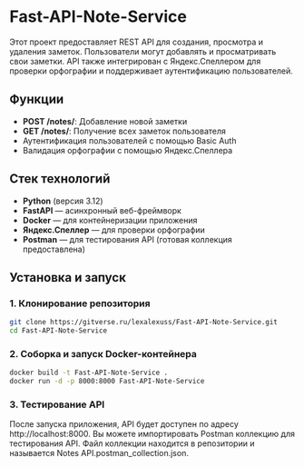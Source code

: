 # Fast-API-Note-Service

Этот проект предоставляет REST API для создания, просмотра и удаления заметок. Пользователи могут добавлять и просматривать свои заметки. API также интегрирован с Яндекс.Спеллером для проверки орфографии и поддерживает аутентификацию пользователей.

## Функции

- **POST /notes/**: Добавление новой заметки
- **GET /notes/**: Получение всех заметок пользователя
- Аутентификация пользователей с помощью Basic Auth
- Валидация орфографии с помощью Яндекс.Спеллера

## Стек технологий

- **Python** (версия 3.12)
- **FastAPI** — асинхронный веб-фреймворк
- **Docker** — для контейнеризации приложения
- **Яндекс.Спеллер** — для проверки орфографии
- **Postman** — для тестирования API (готовая коллекция предоставлена)

## Установка и запуск


### 1. Клонирование репозитория


```bash
git clone https://gitverse.ru/lexalexuss/Fast-API-Note-Service.git
cd Fast-API-Note-Service
``` 
### 2. Соборка и запуск Docker-контейнера


```bash
docker build -t Fast-API-Note-Service .
docker run -d -p 8000:8000 Fast-API-Note-Service
```
### 3. Тестирование API

После запуска приложения, API будет доступен по адресу http://localhost:8000.
Вы можете импортировать Postman коллекцию для тестирования API. Файл коллекции находится в репозитории и называется Notes API.postman_collection.json.
